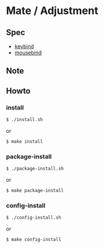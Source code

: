 
# Mate / Adjustment


## Spec

* [keybind](spec-keybind.md)
* [mousebind](spec-mousebind.md)


## Note


## Howto


### install

``` sh
$ ./install.sh
```

or

``` sh
$ make install
```


### package-install

``` sh
$ ./package-install.sh
```

or

``` sh
$ make package-install
```


### config-install

``` sh
$ ./config-install.sh
```

or

``` sh
$ make config-install
```
